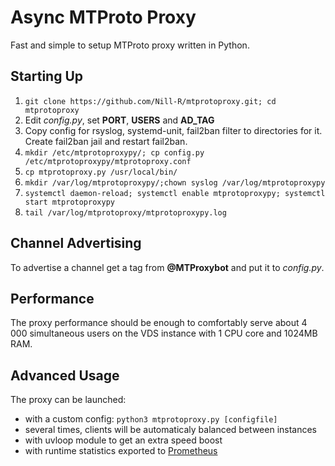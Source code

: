 # Async MTProto Proxy #

Fast and simple to setup MTProto proxy written in Python.

## Starting Up ##
    
1. `git clone https://github.com/Nill-R/mtprotoproxy.git; cd mtprotoproxy`
2. Edit *config.py*, set **PORT**, **USERS** and **AD_TAG**
3. Copy config for rsyslog, systemd-unit, fail2ban filter to directories for it. Create fail2ban jail and restart fail2ban.
4. `mkdir /etc/mtprotoproxypy/; cp config.py /etc/mtprotoproxypy/mtprotoproxy.conf`
5. `cp mtprotoproxy.py /usr/local/bin/`
6. `mkdir /var/log/mtprotoproxypy/;chown syslog /var/log/mtprotoproxypy`
7. `systemctl daemon-reload; systemctl enable mtprotoproxypy; systemctl start mtprotoproxypy`
8. `tail /var/log/mtprotoproxy/mtprotoproxypy.log`

## Channel Advertising ##

To advertise a channel get a tag from **@MTProxybot** and put it to *config.py*.

## Performance ##

The proxy performance should be enough to comfortably serve about 4 000 simultaneous users on
the VDS instance with 1 CPU core and 1024MB RAM.

## Advanced Usage ##

The proxy can be launched:
- with a custom config: `python3 mtprotoproxy.py [configfile]`
- several times, clients will be automaticaly balanced between instances
- with uvloop module to get an extra speed boost
- with runtime statistics exported to [Prometheus](https://prometheus.io/)
